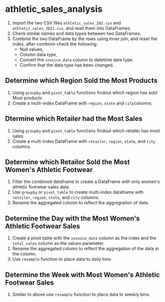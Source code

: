 # athletic_sales_analysis

1. Import the two CSV files `athletic_sales_202.csv` and `athletic_sales_2021.csv`, and read them into DataFrames.
2. Check similar names and data types between two DataFrames.
3. Combine the two DataFrame by the rows using inner join, and reset the index, after combinin check the following:
    * Null values,
    * Column data type,
    * Convert the `invoice_data` column to datetime data type.
    * Confirm that the data type has been changed.

## Determine which Region Sold the Most Products

1. Using `groupby` and `pivot_table` functions findout which region has sold Most products
2. Create a multi-index DataFrame with `region`, `state` and `city`columns.

## Dtermine which Retailer had the Most Sales

1. Using `groupby` and `pivot_table` functions findout which retailer has most sales.
2. Create a multi-index DataFrame with `retailer`, `region`, `state`, and `city` columns.

## Determine which Retailor Sold the Most Women's Athletic Footwear

1. Filter the combined dataframe to create a DataFrame with only women's athletic footwear sales data.
2. Use `groupby` or `pivot_table` to create multi-index dataframe with `retailer`, `region`, `state`, and `city` columns.
3. Rename the aggregated column to reflect the aggregration of data.

## Determine the Day with the Most Women's Athletic Footwear Sales

1. Create a pivot table with the `invoice_date` column as the index and the `total_sales` column as the values parameter.
2. Rename the aggregated column to reflect the aggregation of the data in the column.
3. Use `resample` function to place data to daily bins 

## Determine the Week with Most Women's Athletic Footwear Sales

1. Similar to above use `resample` function to place data to weekly bins.

